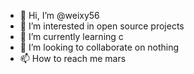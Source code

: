 - 👋 Hi, I’m @weixy56
- 👀 I’m interested in open source projects
- 🌱 I’m currently learning c
- 💞️ I’m looking to collaborate on nothing
- 📫 How to reach me mars

<!---
weixy56/weixy56 is a ✨ special ✨ repository because its `README.md` (this file) appears on your GitHub profile.
You can click the Preview link to take a look at your changes.
--->
